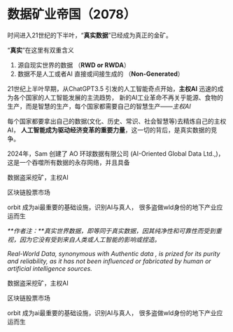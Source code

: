 # 数据矿业帝国（2078）

时间进入21世纪的下半叶，“**真实数据**”已经成为真正的金矿。

“**真实**”在这里有双重含义

1. 源自现实世界的数据 （**RWD or RWDA**）
2. 数据不是人工或者AI 直接或间接生成的 （**Non-Generated**）

21世纪上半叶早期，从ChatGPT3.5  引发的人工智能奇点开始，**主权AI** 迅速的成为各个国家的人工智能发展的主流趋势， 新的AI工业革命不再关乎能源、食物的生产，而是智慧的生产，每个国家都需要自己的智慧生产——_主权AI_

每个国家都要拿出自己的数据(文化、历史、常识、社会智慧等)去精炼自己的主权AI， **人工智能成为驱动经济变革的重要力量**，这一切的背后，是真实数据的竞争。

2024年，Sam 创建了 AO 环球数据有限公司 (AI-Oriented Global Data Ltd.,)，这是一个吞噬所有数据的永存网络，并且具备











数据盗采挖矿，主权AI&#x20;

区块链股票市场&#x20;

orbit 成为ai最重要的基础设施，识别AI与真人， 很多盗做wld身份的地下产业应运而生













_**作者注：**真实世界数据，即等同于真实数据，因其纯净性和可靠性而受到重视，因为它没有受到来自人类或人工智能的影响或捏造。_

_Real-World Data, synonymous with Authentic data , is prized for its purity and reliability, as it has not been influenced or fabricated by human or artificial intelligence sources._



















数据盗采挖矿，主权AI&#x20;

区块链股票市场&#x20;



orbit 成为ai最重要的基础设施，识别AI与真人， 很多盗做wld身份的地下产业应运而生
